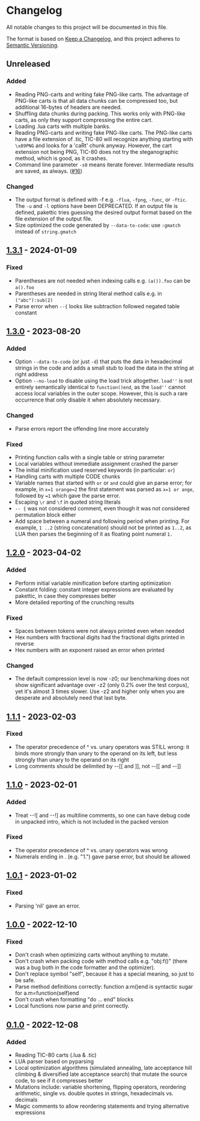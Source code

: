 # Changelog

All notable changes to this project will be documented in this file.

The format is based on [Keep a Changelog](https://keepachangelog.com/en/1.0.0/),
and this project adheres to [Semantic Versioning](https://semver.org/spec/v2.0.0.html).

## Unreleased

### Added

- Reading PNG-carts and writing fake PNG-like carts. The advantage of PNG-like
  carts is that all data chunks can be compressed too, but additional 16-bytes
  of headers are needed.
- Shuffling data chunks during packing. This works only with PNG-like carts, as
  only they support compressing the entire cart.
- Loading .lua carts with multiple banks.
- Reading PNG-carts and writing fake PNG-like carts. The PNG-like carts have a
  file extension of .tic, TIC-80 will recognize anything starting with `\x89PNG`
  and looks for a 'caRt' chunk anyway. However, the cart extension not being
  PNG, TIC-80 does not try the steganographic method, which is good, as it
  crashes.
- Command line parameter `-s0` means iterate forever. Intermediate results are
  saved, as always. ([#16][i16])

### Changed

- The output format is defined with -f e.g. `-flua`, `-fpng`, `-func`, or
  `-ftic`. The `-u` and `-l` options have been DEPRECATED. If an output file is
  defined, pakettic tries guessing the desired output format based on the file
  extension of the output file.
- Size optimized the code generated by `--data-to-code`: use `:gmatch` instead
  of `string.gmatch`

## [1.3.1] - 2024-01-09

### Fixed

- Parentheses are not needed when indexing calls e.g. `(a()).foo` can be
  `a().foo`
- Parentheses are needed in string literal method calls e.g. in `("abc"):sub(2)`
- Parse error when `--{` looks like subtraction followed negated table
  constant

## [1.3.0] - 2023-08-20

### Added

- Option `--data-to-code` (or just `-d`) that puts the data in
  hexadecimal strings in the code and adds a small stub to load the data
  in the string at right address
- Option `--no-load` to disable using the load trick altogether.
  `load''` is not entirely semantically identical to `function()end`, as
  the `load''` cannot access local variables in the outer scope.
  However, this is such a rare occurrence that only disable it when
  absolutely necessary.

### Changed

- Parse errors report the offending line more accurately

### Fixed

- Printing function calls with a single table or string parameter
- Local variables without immediate assignment crashed the parser
- The initial minification used reserved keywords (in particular: `or`)
- Handling carts with multiple CODE chunks
- Variable names that started with `or` or `and` could give an parse
  error; for example, in `x=1 orange=2` the first statement was parsed
  as `x=1 or ange`, followed by `=1` which gave the parse error.
- Escaping `\r` and `\f` in quoted string literals
- `-- {` was not considered comment, even though it was not considered
  permutation block either
- Add space between a numeral and following period when printing. For
  example, `1 ..2` (string concatenation) should not be printed as
  `1..2`, as LUA then parses the beginning of it as floating point
  numeral `1.`

## [1.2.0] - 2023-04-02

### Added

- Perform initial variable minification before starting optimization
- Constant folding: constant integer expressions are evaluated by
  pakettic, in case they compresses better
- More detailed reporting of the crunching results

### Fixed

- Spaces between tokens were not always printed even when needed
- Hex numbers with fractional digits had the fractional digits printed in reverse
- Hex numbers with an exponent raised an error when printed

### Changed

- The default compression level is now -z0; our benchmarking does not
  show significant advantage over -z2 (only 0.2% over the test corpus),
  yet it's almost 3 times slower. Use -z2 and higher only when you are
  desperate and absolutely need that last byte.

## [1.1.1] - 2023-02-03

### Fixed

- The operator precedence of ^ vs. unary operators was STILL wrong: it
  binds more strongly than unary to the operand on its left, but less
  strongly than unary to the operand on its right
- Long comments should be delimited by --[[ and ]], not --[[ and --]]

## [1.1.0] - 2023-02-01

### Added

- Treat --![ and --!] as multiline comments, so one can have debug code
  in unpacked intro, which is not included in the packed version

### Fixed

- The operator precedence of ^ vs. unary operators was wrong
- Numerals ending in . (e.g. "1.") gave parse error, but should be allowed

## [1.0.1] - 2023-01-02

### Fixed

- Parsing 'nil' gave an error.

## [1.0.0] - 2022-12-10

### Fixed

- Don't crash when optimizing carts without anything to mutate.
- Don't crash when packing code with method calls e.g. "obj:f()" (there was a bug both in the code formatter and the optimizer).
- Don't replace symbol "self", because it has a special meaning, so just to be safe.
- Parse method definitions correctly: function a:m()end is syntactic sugar for a.m=function(self)end
- Don't crash when formatting "do ... end" blocks
- Local functions now parse and print correctly.

## [0.1.0] - 2022-12-08

### Added

- Reading TIC-80 carts (.lua & .tic)
- LUA parser based on pyparsing
- Local optimization algorithms (simulated annealing, late acceptance hill
  climbing & diversified late acceptance search) that mutate the source code, to
  see if it compresses better
- Mutations include: variable shortening, flipping operators, reordering
  arithmetic, single vs. double quotes in strings, hexadecimals vs. decimals
- Magic comments to allow reordering statements and trying alternative
  expressions

[unreleased]: https://github.com/vsariola/pakettic/compare/v1.3.1...HEAD
[1.3.1]: https://github.com/vsariola/pakettic/releases/tag/v1.3.1
[1.3.0]: https://github.com/vsariola/pakettic/releases/tag/v1.3.0
[1.2.0]: https://github.com/vsariola/pakettic/releases/tag/v1.2.0
[1.1.1]: https://github.com/vsariola/pakettic/releases/tag/v1.1.1
[1.1.0]: https://github.com/vsariola/pakettic/releases/tag/v1.1.0
[1.0.1]: https://github.com/vsariola/pakettic/releases/tag/v1.0.1
[1.0.0]: https://github.com/vsariola/pakettic/releases/tag/v1.0.0
[0.1.0]: https://github.com/vsariola/pakettic/releases/tag/v0.1.0
[i16]: https://github.com/vsariola/pakettic/issues/16